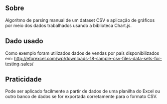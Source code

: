 ## Sobre

Algorítmo de parsing manual de um dataset CSV e aplicação de gráficos por meio dos dados trabalhados usando a biblioteca Chart.js.

## Dado usado
Como exemplo foram utilizados dados de vendas por país disponibilizados  em: 
http://eforexcel.com/wp/downloads-18-sample-csv-files-data-sets-for-testing-sales/

## Praticidade
Pode ser aplicado facilmente a partir de dados de uma planilha do Excel ou outro banco de dados se for exportada corretamente para o formato CSV. 